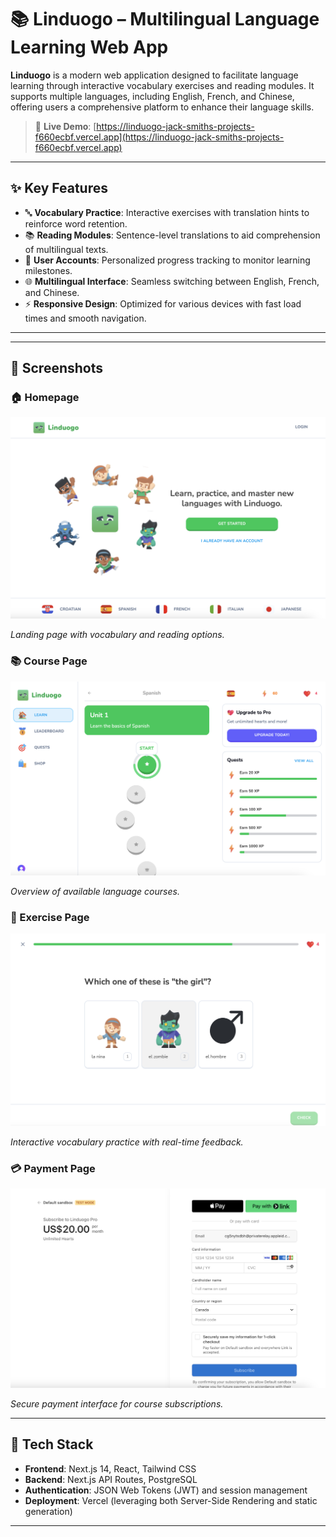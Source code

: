 # 📚 Linduogo – Multilingual Language Learning Web App

**Linduogo** is a modern web application designed to facilitate language learning through interactive vocabulary exercises and reading modules. It supports multiple languages, including English, French, and Chinese, offering users a comprehensive platform to enhance their language skills.

> 🔗 **Live Demo**: [https://linduogo-jack-smiths-projects-f660ecbf.vercel.app](https://linduogo-jack-smiths-projects-f660ecbf.vercel.app)

---

## ✨ Key Features

- 🔤 **Vocabulary Practice**: Interactive exercises with translation hints to reinforce word retention.
- 📚 **Reading Modules**: Sentence-level translations to aid comprehension of multilingual texts.
- 📝 **User Accounts**: Personalized progress tracking to monitor learning milestones.
- 🌐 **Multilingual Interface**: Seamless switching between English, French, and Chinese.
- ⚡ **Responsive Design**: Optimized for various devices with fast load times and smooth navigation.

---

---

## 📸 Screenshots

### 🏠 Homepage

![Homepage Screenshot](./public/screenshots/homepage.png)

*Landing page with vocabulary and reading options.*

### 📚 Course Page

![Course Page Screenshot](./public/screenshots/course.png)

*Overview of available language courses.*

### 📝 Exercise Page

![Exercise Page Screenshot](./public/screenshots/exercise.png)

*Interactive vocabulary practice with real-time feedback.*

### 💳 Payment Page

![Payment Page Screenshot](./public/screenshots/payment.png)

*Secure payment interface for course subscriptions.*

---


## 🧠 Tech Stack

- **Frontend**: Next.js 14, React, Tailwind CSS
- **Backend**: Next.js API Routes, PostgreSQL
- **Authentication**: JSON Web Tokens (JWT) and session management
- **Deployment**: Vercel (leveraging both Server-Side Rendering and static generation)

---


